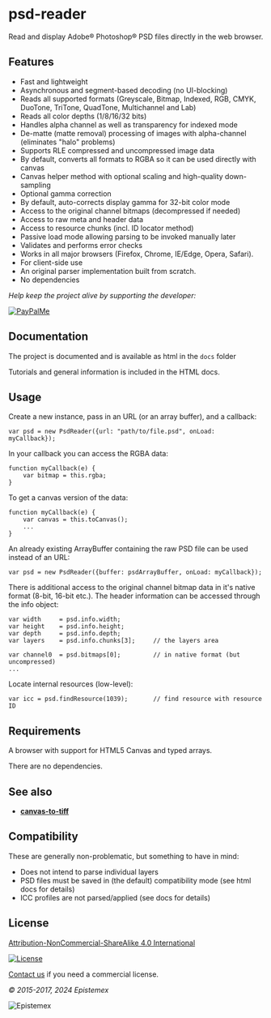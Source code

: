 ﻿psd-reader
==========

Read and display Adobe&reg; Photoshop&reg; PSD files directly in the web browser.


Features
--------

- Fast and lightweight
- Asynchronous and segment-based decoding (no UI-blocking)
- Reads all supported formats (Greyscale, Bitmap, Indexed, RGB, CMYK, DuoTone, TriTone, QuadTone, Multichannel and Lab)
- Reads all color depths (1/8/16/32 bits)
- Handles alpha channel as well as transparency for indexed mode
- De-matte (matte removal) processing of images with alpha-channel (eliminates "halo" problems)
- Supports RLE compressed and uncompressed image data
- By default, converts all formats to RGBA so it can be used directly with canvas
- Canvas helper method with optional scaling and high-quality down-sampling
- Optional gamma correction
- By default, auto-corrects display gamma for 32-bit color mode
- Access to the original channel bitmaps (decompressed if needed)
- Access to raw meta and header data
- Access to resource chunks (incl. ID locator method)
- Passive load mode allowing parsing to be invoked manually later
- Validates and performs error checks
- Works in all major browsers (Firefox, Chrome, IE/Edge, Opera, Safari).
- For client-side use
- An original parser implementation built from scratch.
- No dependencies

_Help keep the project alive by supporting the developer:_

[![PayPalMe](https://github.com/epistemex/transformation-matrix-js/assets/70324091/04203267-58f0-402b-9589-e2dee6e7c510)](https://paypal.me/KenNil)


Documentation
-------------

The project is documented and is available as html in the `docs` folder

Tutorials and general information is included in the HTML docs.


Usage
-----

Create a new instance, pass in an URL (or an array buffer), and a callback:

    var psd = new PsdReader({url: "path/to/file.psd", onLoad: myCallback});

In your callback you can access the RGBA data:

    function myCallback(e) {
        var bitmap = this.rgba;
    }

To get a canvas version of the data:

    function myCallback(e) {
        var canvas = this.toCanvas();
        ...
    }

An already existing ArrayBuffer containing the raw PSD file can be used instead of an URL:

    var psd = new PsdReader({buffer: psdArrayBuffer, onLoad: myCallback});

There is additional access to the original channel bitmap data in it's native
format (8-bit, 16-bit etc.). The header information can be accessed
through the info object:

    var width     = psd.info.width;
    var height    = psd.info.height;
    var depth     = psd.info.depth;
    var layers    = psd.info.chunks[3];		// the layers area

    var channel0  = psd.bitmaps[0];	        // in native format (but uncompressed)
    ...

Locate internal resources (low-level):

    var icc = psd.findResource(1039);       // find resource with resource ID


Requirements
------------

A browser with support for HTML5 Canvas and typed arrays.

There are no dependencies.


See also
--------

- **[canvas-to-tiff](https://github.com/epistemex/canvas-to-tiff)**


Compatibility
-------------

These are generally non-problematic, but something to have in mind:

- Does not intend to parse individual layers
- PSD files must be saved in (the default) compatibility mode (see html docs for details)
- ICC profiles are not parsed/applied (see docs for details)


License
-------

[Attribution-NonCommercial-ShareAlike 4.0 International](https://creativecommons.org/licenses/by-nc-sa/4.0/)

[![License](https://i.creativecommons.org/l/by-nc-sa/4.0/88x31.png)](https://creativecommons.org/licenses/by-nc-sa/4.0/)

[Contact us](mailto:70324091+epistemex@users.noreply.github.com) if you need a commercial license.

*&copy; 2015-2017, 2024 Epistemex*

![Epistemex](http://i.imgur.com/wZSsyt8.png)
